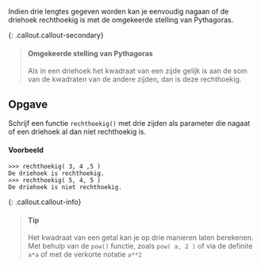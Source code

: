 Indien drie lengtes gegeven worden kan je eenvoudig nagaan of de driehoek rechthoekig is met de omgekeerde stelling van Pythagoras.

{: .callout.callout-secondary}
> #### Omgekeerde stelling van Pythagoras
> Als in een driehoek het kwadraat van een zijde gelijk is aan de som van de kwadraten van de andere zijden, dan is deze rechthoekig.

## Opgave
Schrijf een functie `rechthoekig()` met drie zijden als parameter die nagaat of een driehoek al dan niet rechthoekig is.

#### Voorbeeld
```
>>> rechthoekig( 3, 4 ,5 )
De driehoek is rechthoekig.
>>> rechthoekig( 5, 4, 5 )
De driehoek is niet rechthoekig.
```

{: .callout.callout-info}
> #### Tip
> Het kwadraat van een getal kan je op drie manieren laten berekenen. Met behulp van de `pow()` functie, zoals `pow( a, 2 )` of via de definite `a*a` of met de verkorte notatie `a**2`
